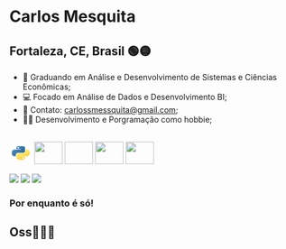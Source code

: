 # Carlos Mesquita
## Fortaleza, CE, Brasil 🟢🟡

- 🧠 Graduando em Análise e Desenvolvimento de Sistemas e Ciências Econômicas;
- 💻 Focado em Análise de Dados e Desenvolvimento BI;
- 📧 Contato: carlossmessquita@gmail.com;
- 👨‍💻 Desenvolvimento e Porgramação como hobbie;

<div style="display: inline_block"><br>
    <img align="center"  height="30" width="40" src="https://raw.githubusercontent.com/devicons/devicon/master/icons/python/python-original.svg">
    <img align="center"  height="40" width="50" src="https://cdn.jsdelivr.net/gh/devicons/devicon/icons/django/django-original.svg" />
    <img align="center"  height="40" width="50" href="https://cdn.jsdelivr.net/gh/devicons/devicon@v2.14.0/devicon.min.css" />
    <img align="center"  height="40" width="50" src="https://cdn.jsdelivr.net/gh/devicons/devicon/icons/postgresql/postgresql-original-wordmark.svg" />
    <img align="center"  height="40" width="50" src="https://cdn.jsdelivr.net/gh/devicons/devicon/icons/vuejs/vuejs-original-wordmark.svg" />
</div>
<br>
<div> 
  <a href="https://instagram.com/carlossmesquita" target="_blank"><img src="https://img.shields.io/badge/-Instagram-%23E4405F?style=for-the-badge&logo=instagram&logoColor=white" target="_blank"></a>
  <a href = "mailto:carlossmessquita@gmail.com"><img src="https://img.shields.io/badge/Gmail-D14836?style=for-the-badge&logo=gmail&logoColor=white" target="_blank"></a>
  <a href="https://www.linkedin.com/in/carlos-mesquita-15101b178/" target="_blank"><img src="https://img.shields.io/badge/-LinkedIn-%230077B5?style=for-the-badge&logo=linkedin&logoColor=white" target="_blank"></a> 
</div>

 ### Por enquanto é só! 
 ## Oss🐱‍👤🖖
